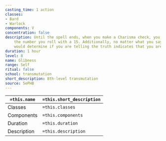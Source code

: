 ```yaml
---
casting_time: 1 action
classes:
- Bard
- Warlock
components: V
concentration: false
description: Until the spell ends, when you make a Charisma check, you can replace
    the number you roll with a 15. Additionally, no matter what you say, magic that
    would determine if you are telling the truth indicates that you are being truthful.
duration: 1 hour
level: 8
name: Glibness
range: Self
ritual: false
school: transmutation
short_description: 8th-level transmutation
source: 5ePHB
---
```


| `=this.name` | `=this.short_description` |
| ------------ | ------------------------- |
| Classes      | `=this.classes`           |
| Components   | `=this.components`        |
| Duration     | `=this.duration`          |
| Description  | `=this.description`       |